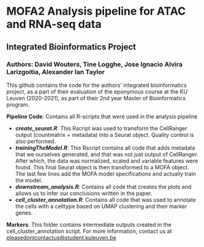 # MOFA2 Analysis pipeline for ATAC and RNA-seq data
## Integrated Bioinformatics Project
### Authors: David Wouters, Tine Logghe, Jose Ignacio Alvira Larizgoitia, Alexander Ian Taylor

This github contains the code for the authors' integrated bioinformatics project, as a part of their evaluation of the eponymous course at the KU Leuven (2020-2021), as part of their 2nd year Master of Bioinformatics program. 

**Pipeline Code**: Contains all R-scripts that were used in the analysis pipeline
  - ***create_seurat.R***: This Rscript was used to transform the CellRanger output (countmatrix + metadata) into a Seurat object. Quality control is also performed.
  - ***trainingTheModel.R***: This Rscript contains all code that adds metadata that we ourselves generated, and that was not just output of CellRanger. 
After which, the data was normalized, scaled and variable features were found. This final Seurat object is then transformed to a MOFA object. The last few lines add the MOFA model specifications and actually train the model.
  - ***downstream_analysis.R***: Contains all code that creates the plots and allows us to infer our conclusions written in the paper.
  - ***cell_cluster_annotation.R***: Contains all code that was used to annotate the cells with a celltype based on UMAP clustering and their marker genes.
 
 **Markers**: This folder contains intermediate outputs created in the cell_cluster_annotation script.
 For more information, contact us at pleasedontcontactus@student.kuleuven.be
